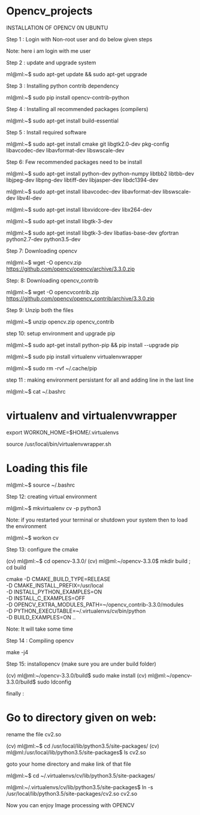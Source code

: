 # Opencv_projects


INSTALLATION OF  OPENCV 0N UBUNTU

Step 1 :    Login with Non-root user and  do below given steps

Note:  here i am login with me user

Step  2 :     update and upgrade system

ml@ml:~$ sudo apt-get  update  &&  sudo apt-get  upgrade

Step 3 :   Installing  python contrib dependency

ml@ml:~$ sudo pip install  opencv-contrib-python

Step  4 :   Installing  all recommended packages  (compilers)

ml@ml:~$ sudo apt-get install  build-essential

Step 5 :   Install required software 

ml@ml:~$ sudo apt-get install  cmake  git libgtk2.0-dev  pkg-config libavcodec-dev  libavformat-dev  libswscale-dev

Step 6:    Few recommended packages need to be install 

ml@ml:~$ sudo apt-get  install  python-dev python-numpy  libtbb2 libtbb-dev libjpeg-dev libpng-dev libtiff-dev  libjasper-dev  libdc1394-dev

ml@ml:~$ sudo apt-get  install  libavcodec-dev  libavformat-dev libswscale-dev libv4l-dev

ml@ml:~$ sudo apt-get  install  libxvidcore-dev  libx264-dev

ml@ml:~$ sudo apt-get  install  libgtk-3-dev

ml@ml:~$ sudo apt-get  install  libgtk-3-dev libatlas-base-dev  gfortran python2.7-dev  python3.5-dev

Step 7:  Downloading  opencv  

ml@ml:~$  wget -O  opencv.zip  https://github.com/opencv/opencv/archive/3.3.0.zip

Step: 8:  Downloading opencv_contrib

ml@ml:~$  wget -O  opencvcontrib.zip  https://github.com/opencv/opencv_contrib/archive/3.3.0.zip

Step 9:  Unzip both the files

ml@ml:~$ unzip  opencv.zip  opencv_contrib

step 10:   setup environment and upgrade pip

ml@ml:~$ sudo apt-get install python-pip && pip install --upgrade pip

ml@ml:~$ sudo pip  install virtualenv  virtualenvwrapper

ml@ml:~$ sudo  rm -rvf  ~/.cache/pip


step 11 :  making  environment persistant  for all and adding  line in the last line

ml@ml:~$ cat  ~/.bashrc

# virtualenv and virtualenvwrapper
export WORKON_HOME=$HOME/.virtualenvs

source /usr/local/bin/virtualenvwrapper.sh

# Loading  this  file  

ml@ml:~$ source   ~/.bashrc

Step  12:   creating  virtual environment

ml@ml:~$ mkvirtualenv cv -p python3

Note:     if you restarted your terminal or  shutdown your system then to load the environment

ml@ml:~$ workon  cv

Step 13:   configure the cmake

(cv) ml@ml:~$ cd  opencv-3.3.0/
(cv) ml@ml:~/opencv-3.3.0$ mkdir build  ;  cd build

cmake -D CMAKE_BUILD_TYPE=RELEASE \
      -D CMAKE_INSTALL_PREFIX=/usr/local \
      -D INSTALL_PYTHON_EXAMPLES=ON \
      -D INSTALL_C_EXAMPLES=OFF \
      -D OPENCV_EXTRA_MODULES_PATH=~/opencv_contrib-3.3.0/modules \
      -D PYTHON_EXECUTABLE=~/.virtualenvs/cv/bin/python \
      -D BUILD_EXAMPLES=ON ..





Note:  It will take some time

Step 14 :  Compiling  opencv

make -j4

Step 15:   installopencv  (make sure you are under  build folder)

(cv) ml@ml:~/opencv-3.3.0/build$ sudo make install
(cv) ml@ml:~/opencv-3.3.0/build$ sudo ldconfig


finally :

Go to directory given on web:
=====================

rename the file  cv2.so

(cv) ml@ml:~$ cd /usr/local/lib/python3.5/site-packages/
(cv) ml@ml:/usr/local/lib/python3.5/site-packages$ ls
cv2.so


goto your home directory  and make link of that file 

ml@ml:~$  cd         ~/.virtualenvs/cv/lib/python3.5/site-packages/

ml@ml:~/.virtualenvs/cv/lib/python3.5/site-packages$ ln -s  /usr/local/lib/python3.5/site-packages/cv2.so cv2.so 


Now you can enjoy Image processing with OPENCV 

